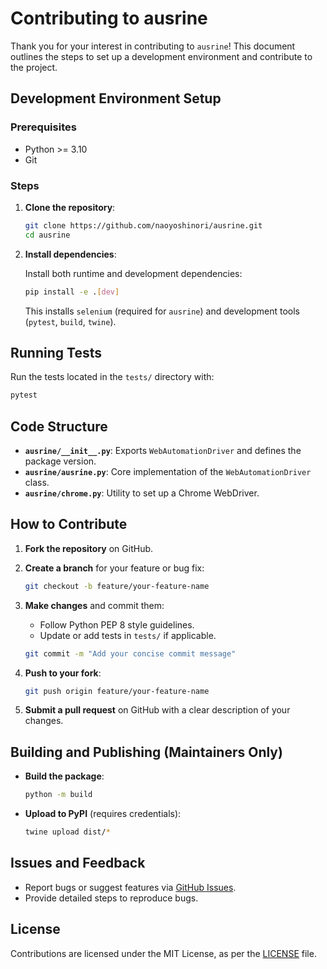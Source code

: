 # Contributing to ausrine

Thank you for your interest in contributing to `ausrine`! This document outlines the steps to set up a development environment and contribute to the project.

## Development Environment Setup

### Prerequisites

- Python >= 3.10
- Git

### Steps

1. **Clone the repository**:

   ```bash
   git clone https://github.com/naoyoshinori/ausrine.git
   cd ausrine
   ```

2. **Install dependencies**:

   Install both runtime and development dependencies:

   ```bash
   pip install -e .[dev]
   ```

   This installs `selenium` (required for `ausrine`) and development tools (`pytest`, `build`, `twine`).

## Running Tests

Run the tests located in the `tests/` directory with:

```bash
pytest
```

## Code Structure

- **`ausrine/__init__.py`**: Exports `WebAutomationDriver` and defines the package version.
- **`ausrine/ausrine.py`**: Core implementation of the `WebAutomationDriver` class.
- **`ausrine/chrome.py`**: Utility to set up a Chrome WebDriver.

## How to Contribute

1. **Fork the repository** on GitHub.
2. **Create a branch** for your feature or bug fix:

   ```bash
   git checkout -b feature/your-feature-name
   ```

3. **Make changes** and commit them:

   - Follow Python PEP 8 style guidelines.
   - Update or add tests in `tests/` if applicable.

   ```bash
   git commit -m "Add your concise commit message"
   ```

4. **Push to your fork**:

   ```bash
   git push origin feature/your-feature-name
   ```

5. **Submit a pull request** on GitHub with a clear description of your changes.

## Building and Publishing (Maintainers Only)

- **Build the package**:

  ```bash
  python -m build
  ```

- **Upload to PyPI** (requires credentials):

  ```bash
  twine upload dist/*
  ```

## Issues and Feedback

- Report bugs or suggest features via [GitHub Issues](https://github.com/naoyoshinori/ausrine/issues).
- Provide detailed steps to reproduce bugs.

## License

Contributions are licensed under the MIT License, as per the [LICENSE](LICENSE) file.
